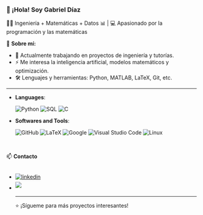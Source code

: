 ### 👋 ¡Hola! Soy Gabriel Díaz  
👨‍💻 Ingeniería + Matemáticas + Datos 📊 | 💻 Apasionado por la programación y las matemáticas  

📌 **Sobre mí:**  
- 🔭 Actualmente trabajando en proyectos de ingeniería y tutorías.  
- ⚡ Me interesa la inteligencia artificial, modelos matemáticos y optimización.  
- 🛠️ Lenguajes y herramientas: Python, MATLAB, LaTeX, Git, etc.

---

<p align="center">

- **Languages**:
    
    ![Python](https://img.shields.io/badge/Python%20-%2314354C.svg?style=for-the-badge&logo=python&logoColor=white)
    ![SQL](https://img.shields.io/badge/SQL-%2300758F.svg?style=for-the-badge&logo=sql&logoColor=white)
    ![C](https://img.shields.io/badge/C%20-%232370ED.svg?style=for-the-badge&logo=c&logoColor=white)
  

- **Softwares and Tools**:

    ![GitHub](https://img.shields.io/badge/github-%23121011.svg?style=for-the-badge&logo=github&logoColor=white)
    ![LaTeX](https://img.shields.io/badge/LaTeX-%23008080.svg?style=for-the-badge&logo=latex&logoColor=white)
    ![Google](https://img.shields.io/badge/google-%234285F4.svg?style=for-the-badge&logo=google&logoColor=white)
    ![Visual Studio Code](https://img.shields.io/badge/Visual%20Studio%20Code-0078d7.svg?style=for-the-badge&logo=visual-studio-code&logoColor=white)
    ![Linux](https://img.shields.io/badge/Linux-FCC624?style=for-the-badge&logo=linux&logoColor=black) 

<br>

📫 **Contacto**  
<br>
<div align='left'>

<ul>

<li>
<a href="https://www.linkedin.com/in/gabriel-d%C3%ADaz-v%C3%A1squez-bb2938292/" target="_blank">
<img src="https://img.shields.io/badge/Linkedin: Gabriel Díaz-%2300acee.svg?color=405DE6&style=for-the-badge&logo=linkedin&logoColor=white" alt=linkedin style="margin-bottom: 5px;"/>
</a>
</li>


<li>
<a href="mail: gabrieldiazvasquez7@gmail.com" target="_blank">
<img src="https://img.shields.io/badge/gmail: gabrieldiazvasquez7@gmail.com-%23EA4335.svg?style=for-the-badge&logo=gmail&logoColor=white" t=mail style="margin-bottom: 5px;" />
</a>
</li>



---
⭐ ¡Sígueme para más proyectos interesantes!  


